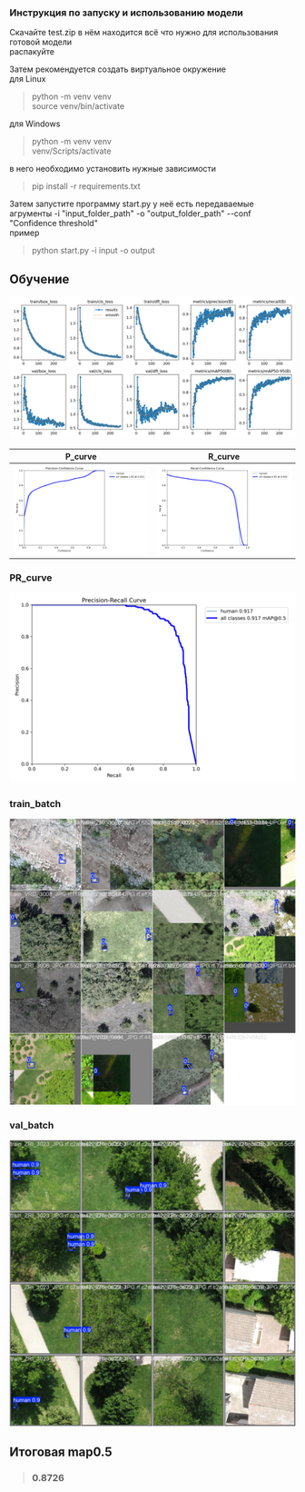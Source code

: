 ### Инструкция по запуску и использованию модели
Скачайте test.zip в нём находится всё что нужно для использования готовой модели  
распакуйте  

Затем рекомендуется создать виртуальное окружение  
для Linux
>python -m venv venv  
>source venv/bin/activate

для Windows  
>python -m venv venv  
>venv/Scripts/activate

в него необходимо установить нужные зависимости  
>pip install -r requirements.txt

Затем запустите программу start.py у неё есть передаваемые агрументы -i "input_folder_path" -o "output_folder_path" --conf "Confidence threshold"  
пример  
>python start.py -i input -o output

## Обучение
![results.png](results.png)

**P_curve** | **R_curve**
:-------------------------:|:-------------------------:
| ![P_curve.png](P_curve.png) | ![R_curve.png](R_curve.png) |

### PR_curve
![PR_curve.png](PR_curve.png)

### train_batch
![train_batch2.jpg](train_batch2.jpg) 

### val_batch
![val_batch0_pred.jpg](val_batch0_pred.jpg)

## Итоговая map0.5
> ### 0.8726

